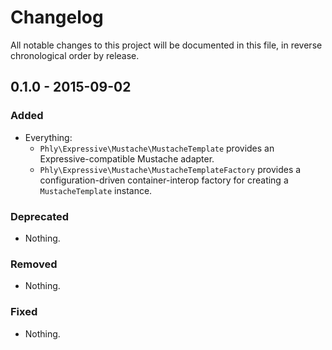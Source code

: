 # Changelog

All notable changes to this project will be documented in this file, in reverse
chronological order by release.

## 0.1.0 - 2015-09-02

### Added

- Everything:
  - `Phly\Expressive\Mustache\MustacheTemplate` provides an Expressive-compatible Mustache adapter.
  - `Phly\Expressive\Mustache\MustacheTemplateFactory` provides a
    configuration-driven container-interop factory for creating a
    `MustacheTemplate` instance.

### Deprecated

- Nothing.

### Removed

- Nothing.

### Fixed

- Nothing.

